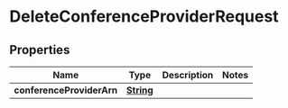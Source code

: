 

# DeleteConferenceProviderRequest


## Properties

| Name | Type | Description | Notes |
|------------ | ------------- | ------------- | -------------|
|**conferenceProviderArn** | [**String**](String.md) |  |  |



